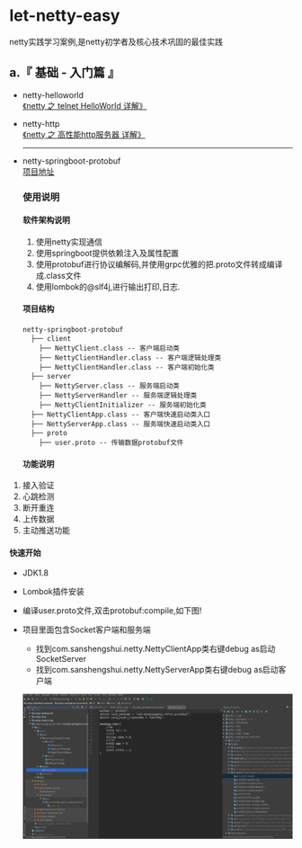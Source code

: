 # let-netty-easy
netty实践学习案例,是netty初学者及核心技术巩固的最佳实践


## a.『 基础 - 入门篇 』
- netty-helloworld<br>
  [《netty 之 telnet HelloWorld 详解》](https://github.com/sanshengshui/netty-learning-example/tree/master/netty-helloworld)<br>

- netty-http<br>
  [《netty 之 高性能http服务器 详解》](https://github.com/sanshengshui/netty-learning-example/tree/master/netty-http)<br>

  ------

- netty-springboot-protobuf<br>
  [项目地址](https://github.com/sanshengshui/netty-learning-example/tree/master/netty-springboot-protobuf)<br>

  ### 使用说明



  #### 软件架构说明

  1. 使用netty实现通信
  2. 使用springboot提供依赖注入及属性配置
  3. 使用protobuf进行协议编解码,并使用grpc优雅的把.proto文件转成编译成.class文件
  4. 使用lombok的@slf4j,进行输出打印,日志.

  #### 项目结构

  ```
  netty-springboot-protobuf
    ├── client
      ├── NettyClient.class -- 客户端启动类
      ├── NettyClientHandler.class -- 客户端逻辑处理类
      ├── NettyClientHandler.class -- 客户端初始化类
    ├── server 
      ├── NettyServer.class -- 服务端启动类
      ├── NettyServerHandler -- 服务端逻辑处理类
      ├── NettyClientInitializer -- 服务端初始化类
    ├── NettyClientApp.class -- 客户端快速启动类入口
    ├── NettyServerApp.class -- 服务端快速启动类入口
    ├── proto
      ├── user.proto -- 传输数据protobuf文件
  ```



  #### 功能说明

1. 接入验证
2. 心跳检测
3. 断开重连
4. 上传数据
5. 主动推送功能

  #### 快速开始

- JDK1.8

- Lombok插件安装

- 编译user.proto文件,双击protobuf:compile,如下图!

- 项目里面包含Socket客户端和服务端

  - 找到com.sanshengshui.netty.NettyClientApp类右键debug as启动SocketServer
  - 找到com.sanshengshui.netty.NettyServerApp类右键debug as启动客户端

  ![protobuf](pic/protobuf.jpg)

